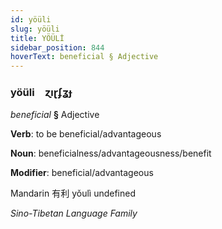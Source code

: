 ```yaml
---
id: yöüli
slug: yöüli
title: YÖÜLİ
sidebar_position: 844
hoverText: beneficial § Adjective
---
```


### yöüli&emsp;<span kind="abugida">ɀıɽʄʓɟ</span>

*beneficial* **§** Adjective

**Verb**: to be beneficial/advantageous

**Noun**: beneficialness/advantageousness/benefit

**Modifier**: beneficial/advantageous

Mandarin 有利 yǒulì undefined

*Sino-Tibetan Language Family*